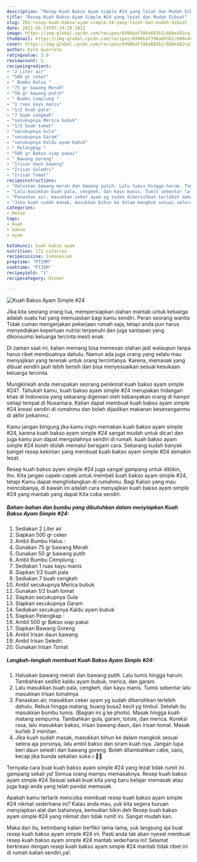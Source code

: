 ```yaml
---
description: "Resep Kuah Bakso Ayam Simple #24 yang lezat dan Mudah Dibuat"
title: "Resep Kuah Bakso Ayam Simple #24 yang lezat dan Mudah Dibuat"
slug: 202-resep-kuah-bakso-ayam-simple-24-yang-lezat-dan-mudah-dibuat
date: 2021-05-13T07:19:29.181Z
image: https://img-global.cpcdn.com/recipes/6990baf398a603b2/680x482cq70/kuah-bakso-ayam-simple-24-foto-resep-utama.jpg
thumbnail: https://img-global.cpcdn.com/recipes/6990baf398a603b2/680x482cq70/kuah-bakso-ayam-simple-24-foto-resep-utama.jpg
cover: https://img-global.cpcdn.com/recipes/6990baf398a603b2/680x482cq70/kuah-bakso-ayam-simple-24-foto-resep-utama.jpg
author: Kyle Guerrero
ratingvalue: 3.9
reviewcount: 5
recipeingredient:
- "2 Liter air"
- "500 gr ceker"
- " Bumbu Halus "
- "75 gr bawang Merah"
- "50 gr bawang putih"
- " Bumbu Cemplung "
- "1 ruas kayu manis"
- "1/2 buah pala"
- "7 buah cengkeh"
- "secukupnya Merica bubuk"
- "1/2 buah tomat"
- "secukupnya Gula"
- "secukupnya Garam"
- "secukupnya Kaldu ayam bubuk"
- " Pelengkap "
- "500 gr Bakso siap pakai"
- " Bawang Goreng"
- "Irisan daun bawang"
- "Irisan Seledri"
- "Irisan Tomat"
recipeinstructions:
- "Haluskan bawang merah dan bawang putih. Lalu tumis hingga harum. Tambahkan sedikit kaldu ayam bubuk, merica, dan garam."
- "Lalu masukkan buah pala, cengkeh, dan kayu manis. Tumis sebentar lalu masukkan irisan tomatnya"
- "Panaskan air, masukkan ceker ayam yg sudah dibersihkan terlebih dahulu. Rebus hingga matang, buang busa2 kecil yg timbul. Setelah itu masukkan bumbu tumis. (Bagian ini g ke photo). Masak hingga kuah matang sempurna. Tambahkan gula, garam, totole, dan merica. Koreksi rasa, lalu masukkan bakso, irisan bawang daun, dan irisan tomat. Masak kurleb 3 menitan."
- "Jika kuah sudah masak, masukkan bihun ke dalam mangkok sesuai selera aja porsinya, lalu ambil bakso dan siram kuah nya. Jangan lupa beri daun seledri dan bawang goreng. Boleh ditambahkan cabe, saos, kecap jika bunda sekalian suka☺️🙏🏻"
categories:
- Resep
tags:
- kuah
- bakso
- ayam

katakunci: kuah bakso ayam 
nutrition: 171 calories
recipecuisine: Indonesian
preptime: "PT29M"
cooktime: "PT35M"
recipeyield: "1"
recipecategory: Dinner

---
```



![Kuah Bakso Ayam Simple #24](https://img-global.cpcdn.com/recipes/6990baf398a603b2/680x482cq70/kuah-bakso-ayam-simple-24-foto-resep-utama.jpg)

Jika kita seorang orang tua, mempersiapkan olahan mantab untuk keluarga adalah suatu hal yang memuaskan bagi kamu sendiri. Peran seorang  wanita Tidak cuman mengerjakan pekerjaan rumah saja, tetapi anda pun harus menyediakan keperluan nutrisi terpenuhi dan juga santapan yang dikonsumsi keluarga tercinta mesti enak.

Di zaman  saat ini, kalian memang bisa memesan olahan jadi walaupun tanpa harus ribet membuatnya dahulu. Namun ada juga orang yang selalu mau menyajikan yang terenak untuk orang tercintanya. Karena, memasak yang dibuat sendiri jauh lebih bersih dan bisa menyesuaikan sesuai kesukaan keluarga tercinta. 



Mungkinkah anda merupakan seorang penikmat kuah bakso ayam simple #24?. Tahukah kamu, kuah bakso ayam simple #24 merupakan hidangan khas di Indonesia yang sekarang digemari oleh kebanyakan orang di hampir setiap tempat di Nusantara. Kalian dapat membuat kuah bakso ayam simple #24 kreasi sendiri di rumahmu dan boleh dijadikan makanan kesenanganmu di akhir pekanmu.

Kamu jangan bingung jika kamu ingin memakan kuah bakso ayam simple #24, karena kuah bakso ayam simple #24 sangat mudah untuk dicari dan juga kamu pun dapat mengolahnya sendiri di rumah. kuah bakso ayam simple #24 boleh diolah memalui beragam cara. Sekarang sudah banyak banget resep kekinian yang membuat kuah bakso ayam simple #24 semakin lezat.

Resep kuah bakso ayam simple #24 juga sangat gampang untuk dibikin, lho. Kita jangan capek-capek untuk membeli kuah bakso ayam simple #24, tetapi Kamu dapat menghidangkan di rumahmu. Bagi Kalian yang mau mencobanya, di bawah ini adalah cara menyajikan kuah bakso ayam simple #24 yang mantab yang dapat Kita coba sendiri.

<!--inarticleads1-->

##### Bahan-bahan dan bumbu yang dibutuhkan dalam menyiapkan Kuah Bakso Ayam Simple #24:

1. Sediakan 2 Liter air
1. Siapkan 500 gr ceker
1. Ambil  Bumbu Halus :
1. Gunakan 75 gr bawang Merah
1. Gunakan 50 gr bawang putih
1. Ambil  Bumbu Cemplung :
1. Sediakan 1 ruas kayu manis
1. Siapkan 1/2 buah pala
1. Sediakan 7 buah cengkeh
1. Ambil secukupnya Merica bubuk
1. Gunakan 1/2 buah tomat
1. Siapkan secukupnya Gula
1. Siapkan secukupnya Garam
1. Sediakan secukupnya Kaldu ayam bubuk
1. Siapkan  Pelengkap :
1. Ambil 500 gr Bakso siap pakai
1. Siapkan  Bawang Goreng
1. Ambil Irisan daun bawang
1. Ambil Irisan Seledri
1. Gunakan Irisan Tomat




<!--inarticleads2-->

##### Langkah-langkah membuat Kuah Bakso Ayam Simple #24:

1. Haluskan bawang merah dan bawang putih. Lalu tumis hingga harum. Tambahkan sedikit kaldu ayam bubuk, merica, dan garam.
1. Lalu masukkan buah pala, cengkeh, dan kayu manis. Tumis sebentar lalu masukkan irisan tomatnya
1. Panaskan air, masukkan ceker ayam yg sudah dibersihkan terlebih dahulu. Rebus hingga matang, buang busa2 kecil yg timbul. Setelah itu masukkan bumbu tumis. (Bagian ini g ke photo). Masak hingga kuah matang sempurna. Tambahkan gula, garam, totole, dan merica. Koreksi rasa, lalu masukkan bakso, irisan bawang daun, dan irisan tomat. Masak kurleb 3 menitan.
1. Jika kuah sudah masak, masukkan bihun ke dalam mangkok sesuai selera aja porsinya, lalu ambil bakso dan siram kuah nya. Jangan lupa beri daun seledri dan bawang goreng. Boleh ditambahkan cabe, saos, kecap jika bunda sekalian suka☺️🙏🏻




Ternyata cara buat kuah bakso ayam simple #24 yang lezat tidak rumit ini gampang sekali ya! Semua orang mampu memasaknya. Resep kuah bakso ayam simple #24 Sesuai sekali buat kita yang baru belajar memasak atau juga bagi anda yang telah pandai memasak.

Apakah kamu tertarik mencoba membuat resep kuah bakso ayam simple #24 nikmat sederhana ini? Kalau anda mau, yuk kita segera buruan menyiapkan alat dan bahannya, kemudian bikin deh Resep kuah bakso ayam simple #24 yang nikmat dan tidak rumit ini. Sangat mudah kan. 

Maka dari itu, ketimbang kalian berfikir lama-lama, yuk langsung aja buat resep kuah bakso ayam simple #24 ini. Pasti anda tak akan nyesel membuat resep kuah bakso ayam simple #24 mantab sederhana ini! Selamat berkreasi dengan resep kuah bakso ayam simple #24 mantab tidak ribet ini di rumah kalian sendiri,ya!.

